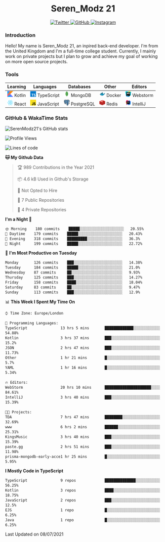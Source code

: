 <div align="center">
  <h1>Seren_Modz 21</h1>
  <a href="https://twitter.com/SerenModz21">
    <img alt="Twitter" src="https://img.shields.io/badge/twitter%20-%231DA1F2.svg?&style=for-the-badge&logo=Twitter&logoColor=white">
  </a>
  <a href="https://github.com/SerenModz21">
    <img alt="GitHub" src="https://img.shields.io/badge/github%20-%23121011.svg?&style=for-the-badge&logo=github&logoColor=white">
  </a>
  <a href="https://www.instagram.com/serenmodz21">
    <img alt="Instagram" src="https://img.shields.io/badge/instagram%20-%23E4405F.svg?&style=for-the-badge&logo=Instagram&logoColor=white">
  </a>
</div>

### Introduction

Hello! My name is Seren_Modz 21, an inpired back-end developer. I'm from the United Kingdom and I'm a full-time college student. Currently, I mainly work on private projects but I plan to grow and achieve my goal of working on more open source projects. 

### Tools

 **Learning**                                        | **Languages**                                               | **Databases**                                               | **Other**                                           | **Editors**                                                  
-----------------------------------------------------|-------------------------------------------------------------|-------------------------------------------------------------|-----------------------------------------------------|--------------------------------------------------------------
 <img width="19px" src="./assets/kotlin.svg"> Kotlin | <img width="19px" src="./assets/typescript.svg"> TypeScript | <img width="19px" src="./assets/mongodb.svg"> MongoDB       | <img width="19px" src="./assets/docker.svg"> Docker | <img width="19px" src="./assets/webstorm.svg"> Webstorm      
 <img width="19px" src="./assets/react.svg"> React   | <img width="19px" src="./assets/javascript.svg"> JavaScript | <img width="19px" src="./assets/postgresql.svg"> PostgreSQL | <img width="19px" src="./assets/redis.svg"> Redis   | <img width="19px" src="./assets/intellij-idea.svg"> IntelliJ 

### GitHub & WakaTime Stats

![SerenModz21's GitHub stats](https://github-readme-stats.vercel.app/api?username=SerenModz21&show_icons=true&theme=dark)

<!--START_SECTION:waka-->
![Profile Views](http://img.shields.io/badge/Profile%20Views-4-blue)

![Lines of code](https://img.shields.io/badge/From%20Hello%20World%20I%27ve%20Written-24431%20lines%20of%20code-blue)

**🐱 My Github Data** 

> 🏆 989 Contributions in the Year 2021
 > 
> 📦 4.6 kB Used in Github's Storage 
 > 
> 🚫 Not Opted to Hire
 > 
> 📜 7 Public Repositories 
 > 
> 🔑 4 Private Repositories  
 > 
**I'm a Night 🦉** 

```text
🌞 Morning    180 commits    █████░░░░░░░░░░░░░░░░░░░░   20.55% 
🌆 Daytime    179 commits    █████░░░░░░░░░░░░░░░░░░░░   20.43% 
🌃 Evening    318 commits    █████████░░░░░░░░░░░░░░░░   36.3% 
🌙 Night      199 commits    █████░░░░░░░░░░░░░░░░░░░░   22.72%

```
📅 **I'm Most Productive on Tuesday** 

```text
Monday       126 commits    ███░░░░░░░░░░░░░░░░░░░░░░   14.38% 
Tuesday      184 commits    █████░░░░░░░░░░░░░░░░░░░░   21.0% 
Wednesday    87 commits     ██░░░░░░░░░░░░░░░░░░░░░░░   9.93% 
Thursday     125 commits    ███░░░░░░░░░░░░░░░░░░░░░░   14.27% 
Friday       158 commits    ████░░░░░░░░░░░░░░░░░░░░░   18.04% 
Saturday     83 commits     ██░░░░░░░░░░░░░░░░░░░░░░░   9.47% 
Sunday       113 commits    ███░░░░░░░░░░░░░░░░░░░░░░   12.9%

```


📊 **This Week I Spent My Time On** 

```text
⌚︎ Time Zone: Europe/London

💬 Programming Languages: 
TypeScript               13 hrs 5 mins       █████████████░░░░░░░░░░░░   54.88% 
Kotlin                   3 hrs 37 mins       ███░░░░░░░░░░░░░░░░░░░░░░   15.2% 
JSON                     2 hrs 47 mins       ███░░░░░░░░░░░░░░░░░░░░░░   11.73% 
Other                    1 hr 21 mins        █░░░░░░░░░░░░░░░░░░░░░░░░   5.7% 
YAML                     1 hr 16 mins        █░░░░░░░░░░░░░░░░░░░░░░░░   5.34%

🔥 Editors: 
WebStorm                 20 hrs 10 mins      █████████████████████░░░░   84.61% 
IntelliJ                 3 hrs 40 mins       ███░░░░░░░░░░░░░░░░░░░░░░   15.39%

🐱‍💻 Projects: 
TDA                      7 hrs 47 mins       ████████░░░░░░░░░░░░░░░░░   32.69% 
www                      6 hrs 2 mins        ██████░░░░░░░░░░░░░░░░░░░   25.31% 
KingsMusic               3 hrs 40 mins       ███░░░░░░░░░░░░░░░░░░░░░░   15.39% 
paste.gg                 2 hrs 51 mins       ███░░░░░░░░░░░░░░░░░░░░░░   11.98% 
prisma-mongodb-early-acce1 hr 25 mins        █░░░░░░░░░░░░░░░░░░░░░░░░   5.95%

```

**I Mostly Code in TypeScript** 

```text
TypeScript               9 repos             ██████████████░░░░░░░░░░░   56.25% 
Kotlin                   3 repos             ████░░░░░░░░░░░░░░░░░░░░░   18.75% 
JavaScript               2 repos             ███░░░░░░░░░░░░░░░░░░░░░░   12.5% 
EJS                      1 repo              █░░░░░░░░░░░░░░░░░░░░░░░░   6.25% 
Java                     1 repo              █░░░░░░░░░░░░░░░░░░░░░░░░   6.25%

```



 Last Updated on 08/07/2021
<!--END_SECTION:waka-->
